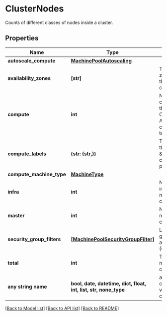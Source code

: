 # ClusterNodes

Counts of different classes of nodes inside a cluster.

## Properties
Name | Type | Description | Notes
------------ | ------------- | ------------- | -------------
**autoscale_compute** | [**MachinePoolAutoscaling**](MachinePoolAutoscaling.md) |  | [optional]
**availability_zones** | **[str]** | The availability zones upon which the nodes are created. | [optional]
**compute** | **int** | Number of compute nodes of the cluster. Compute and AutoscaleCompute cannot be used together.     | [optional]
**compute_labels** | **{str: (str,)}** | The labels set on the \&quot;default\&quot; compute machine pool. | [optional]
**compute_machine_type** | [**MachineType**](MachineType.md) |  | [optional]
**infra** | **int** | Number of infrastructure nodes of the cluster. | [optional]
**master** | **int** | Number of master nodes of the cluster. | [optional]
**security_group_filters** | [**[MachinePoolSecurityGroupFilter]**](MachinePoolSecurityGroupFilter.md) | List of security groups to be applied to nodes (Optional) | [optional]
**total** | **int** | Total number of nodes of the cluster. | [optional]
**any string name** | **bool, date, datetime, dict, float, int, list, str, none_type** | any string name can be used but the value must be the correct type | [optional]

[[Back to Model list]](../README.md#documentation-for-models) [[Back to API list]](../README.md#documentation-for-api-endpoints) [[Back to README]](../README.md)

